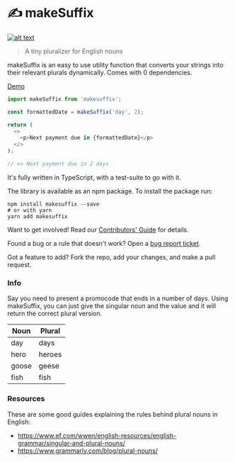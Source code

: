 # ✍ makeSuffix

[![alt text](https://img.shields.io/bundlephobia/minzip/makesuffix?style=flat-square)](https://bundlephobia.com/package/makesuffix)

> A tiny pluralizer for English nouns

makeSuffix is an easy to use utility function that converts your strings into their relevant plurals dynamically. Comes with 0 dependencies.

[Demo](https://codesandbox.io/s/makesuffix-demo-xkgd1?file=/src/App.js)

```javascript
import makeSuffix from 'makesuffix';

const formattedDate = makeSuffix('day', 2);

return (
  <>
    <p>Next payment due in {formattedDate}</p>
  </>
);

// => Next payment due in 2 days
```

It's fully written in TypeScript, with a test-suite to go with it.

The library is available as an npm package. To install the package run:

```
npm install makesuffix --save
# or with yarn
yarn add makesuffix
```

Want to get involved! Read our [Contributors' Guide](./CONTRIBUTING.md) for details.

Found a bug or a rule that doesn't work? Open a [bug report ticket](https://github.com/kwaimind/makeSuffix/issues/new/choose).

Got a feature to add? Fork the repo, add your changes, and make a pull request.

### Info

Say you need to present a promocode that ends in a number of days. Using makeSuffix, you can just give the singular noun and the value and it will return the correct plural version.

| Noun  | Plural |
| ----- | ------ |
| day   | days   |
| hero  | heroes |
| goose | geese  |
| fish  | fish   |

### Resources

These are some good guides explaining the rules behind plural nouns in English:

- https://www.ef.com/wwen/english-resources/english-grammar/singular-and-plural-nouns/
- https://www.grammarly.com/blog/plural-nouns/
